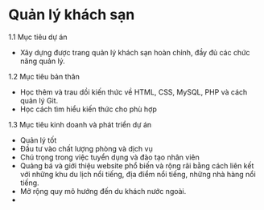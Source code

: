 # Quản lý khách sạn
1.1 Mục tiêu  dự án
  - Xây dựng được trang quản lý khách sạn hoàn chỉnh, đầy đủ các chức năng quản lý.
  
1.2 Mục tiêu bản thân
  - Học thêm và trau dồi kiến thức về HTML, CSS, MySQL, PHP và cách quản lý Git.
  - Học cách tìm hiểu kiến thức cho phù hợp
  
1.3 Mục tiêu kinh doanh và phát triển dự án
  - Quản lý tốt
  - Đầu tư vào chất lượng phòng và dịch vụ
  - Chú trọng trong việc tuyển dụng và đào tạo nhân viên
  - Quảng bá và giới thiệu website phổ biến và rộng rãi bằng cách liên kết với những khu du lịch nổi tiếng, địa điểm nổi tiếng, những nhà hàng nổi tiếng.
  - Mở rộng quy mô hướng đến du khách nước ngoài.
  - 
